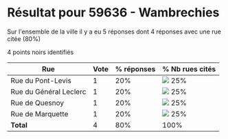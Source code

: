 # Résultat pour 59636 - Wambrechies

Sur l'ensemble de la ville il y a eu 5 réponses dont 4 réponses avec une rue citée (80%)

4 points noirs identifiés

| Rue | Vote | % réponses | % Nb rues cités|
|-----|------|------------|----------------|
| Rue du Pont-Levis | 1 | 20% | <img src="../../img/bar_25.gif" />&nbsp;25%|
| Rue du Général Leclerc | 1 | 20% | <img src="../../img/bar_25.gif" />&nbsp;25%|
| Rue de Quesnoy | 1 | 20% | <img src="../../img/bar_25.gif" />&nbsp;25%|
| Rue de Marquette | 1 | 20% | <img src="../../img/bar_25.gif" />&nbsp;25%|
| **Total** | 4 | 80% | 100%|
